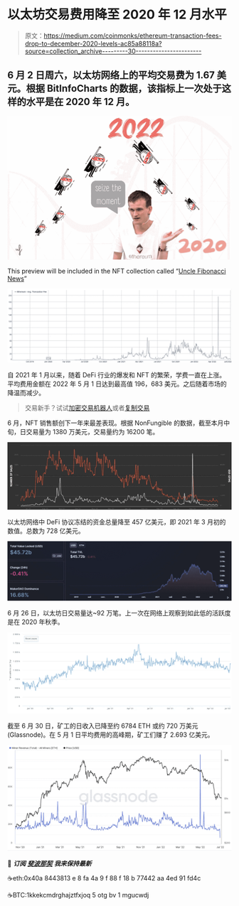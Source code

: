 # 以太坊交易费用降至 2020 年 12 月水平

> 原文：<https://medium.com/coinmonks/ethereum-transaction-fees-drop-to-december-2020-levels-ac85a88118a?source=collection_archive---------30----------------------->

## 6 月 2 日周六，以太坊网络上的平均交易费为 1.67 美元。根据 BitInfoCharts 的数据，该指标上一次处于这样的水平是在 2020 年 12 月。

![](img/0f6b380fc4b8bec5f870dbef2cdfbe7a.png)

This preview will be included in the NFT collection called “[Uncle Fibonacci News](https://opensea.io/collection/uncle-fibonacci-news)”

![](img/9a81b9376f3ce878019174185ead48af.png)

自 2021 年 1 月以来，随着 DeFi 行业的爆发和 NFT 的繁荣，学费一直在上涨。平均费用金额在 2022 年 5 月 1 日达到最高值 196，683 美元。之后随着市场的降温而减少。

> 交易新手？试试[加密交易机器人](/coinmonks/crypto-trading-bot-c2ffce8acb2a)或者[复制交易](/coinmonks/top-10-crypto-copy-trading-platforms-for-beginners-d0c37c7d698c)

6 月，NFT 销售额创下一年来最差表现。根据 NonFungible 的数据，截至本月中旬，日交易量为 1380 万美元，交易量约为 16200 笔。

![](img/fbf71774e56b4732fd55edd5329bc3fb.png)

以太坊网络中 DeFi 协议冻结的资金总量降至 457 亿美元，即 2021 年 3 月初的数值。总数为 728 亿美元。

![](img/965a7eb26f6b62ec5cec75a3840a646c.png)

6 月 26 日，以太坊日交易量达~92 万笔。上一次在网络上观察到如此低的活跃度是在 2020 年秋季。

![](img/5a01a6e7300b6aaf55615e5015e38e9e.png)

截至 6 月 30 日，矿工的日收入已降至约 6784 ETH 或约 720 万美元(Glassnode)。在 5 月 1 日平均费用的高峰期，矿工们赚了 2.693 亿美元。

![](img/b9b0cca7b680cbc089e8c0f4a37df19d.png)

📰 ***订阅*** [***斐波那契***](/@unclefibonacci) ***我来保持最新***

☕️eth:0x40a 8443813 e 8 fa 4a 9 f 88 f 18 b 77442 aa 4ed 91 fd4c

☕️BTC:1kkekcmdrghajztfxjoq 5 otg bv 1 mgucwdj